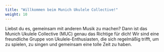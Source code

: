 ```yaml
---
title: "Willkommen beim Munich Ukulele Collective!"
weight: 10
---
```


Liebst du es, gemeinsam mit anderen Musik zu machen? Dann ist das Munich Ukulele Collective (MUC) genau das Richtige für dich! Wir sind eine freundliche Gruppe von Ukulele-Enthusiasten, die sich regelmäßig trifft, um zu spielen, zu singen und gemeinsam eine tolle Zeit zu haben.
